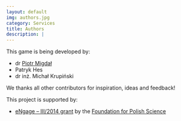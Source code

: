 ```yaml
---
layout: default
img: authors.jpg
category: Services
title: Authors
description: |
---
```


This game is being developed by:

* dr [Piotr Migdał](http://p.migdal.pl)
* Patryk Hes
* dr inż. Michał Krupiński

We thanks all other contributors for inspiration, ideas and feedback!

This project is supported by:

* [eNgage – III/2014 grant](http://www.fnp.org.pl/laureaci-engage-iii-edycja/) by the [Foundation for Polish Science](http://www.fnp.org.pl/en/)